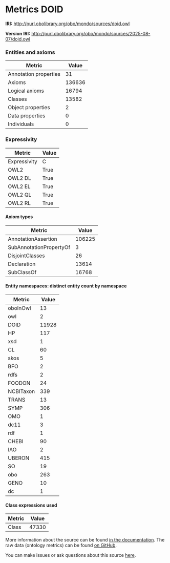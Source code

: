 # Metrics DOID

**IRI:** http://purl.obolibrary.org/obo/mondo/sources/doid.owl

**Version IRI:** http://purl.obolibrary.org/obo/mondo/sources/2025-08-07/doid.owl

### Entities and axioms

| Metric | Value |
| ------ | ----- |
| Annotation properties | 31 |
| Axioms | 136636 |
| Logical axioms | 16794 |
| Classes | 13582 |
| Object properties | 2 |
| Data properties | 0 |
| Individuals | 0 |


### Expressivity

| Metric | Value |
| ------ | ----- |
| Expressivity | C |
| OWL2 | True |
| OWL2 DL | True |
| OWL2 EL | True |
| OWL2 QL | True |
| OWL2 RL | True |

#### Axiom types

| Metric | Value |
| ------ | ----- |
| AnnotationAssertion | 106225 |
| SubAnnotationPropertyOf | 3 |
| DisjointClasses | 26 |
| Declaration | 13614 |
| SubClassOf | 16768 |


#### Entity namespaces: distinct entity count by namespace

| Metric | Value |
| ------ | ----- |
| oboInOwl | 13 |
| owl | 2 |
| DOID | 11928 |
| HP | 117 |
| xsd | 1 |
| CL | 60 |
| skos | 5 |
| BFO | 2 |
| rdfs | 2 |
| FOODON | 24 |
| NCBITaxon | 339 |
| TRANS | 13 |
| SYMP | 306 |
| OMO | 1 |
| dc11 | 3 |
| rdf | 1 |
| CHEBI | 90 |
| IAO | 2 |
| UBERON | 415 |
| SO | 19 |
| obo | 263 |
| GENO | 10 |
| dc | 1 |


#### Class expressions used

| Metric | Value |
| ------ | ----- |
| Class | 47330 |


More information about the source can be found [in the documentation](../sources.md). The raw data (ontology metrics) can be found [on GitHub](https://github.com/monarch-initiative/mondo-ingest/tree/main/src/ontology/metadata).

You can make issues or ask questions about this source [here](https://github.com/monarch-initiative/mondo-ingest/issues).

